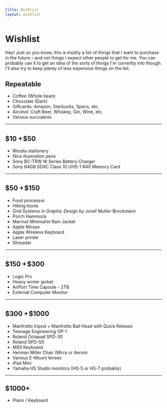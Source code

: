 ```yaml
---
title: Wishlist
layout: wishlist
---
```


# Wishlist

<div class='info'>
    Hey! Just so you know, this is mostly a list of things that I want to purchase in the future &ndash; and not things I expect other people to get for me. You can probably use it to get an idea of the sorts of things I'm currently into though. I'll also try to keep plenty of less expensive things on the list.
</div>

## Repeatable

+ Coffee (Whole bean)
+ Chocolate (Dark)
+ Giftcards: Amazon, Starbucks, Specs, etc.
+ Alcohol: Craft Beer, Whiskey, Gin, Wine, etc.
+ Various succulents

- - -

## $10 &#65515; $50

+ Rhodia stationery
+ Nice illustration pens
+ Sony BC-TRW W Series Battery Charger
+ Sony 64GB SDXC Class 10 UHS-1 R40 Memory Card

- - -

## $50 &#65515; $150

+ Food processor
+ Hiking boots
+ *Grid Systems in Graphic Design* by Josef Muller-Brockmann
+ Porch Hammock
+ Marmot Minimalist Rain Jacket
+ Apple Mouse
+ Apple Wireless Keyboard
+ Laser printer
+ Shreader

- - -

## $150 &#65515; $300

+ Logic Pro
+ Heavy winter jacket
+ AirPort Time Capsule - 2TB
+ External Computer Monitor

- - -

## $300 &#65515; $1000

+ Manfrotto tripod + Manfrotto Ball Head with Quick Release
+ Teenage Engineering OP-1
+ Roland Octapad SPD-30
+ Roland SPD-SX
+ MIDI Keyboard
+ Herman Miller Chair (Mirra or Aeron)
+ Various E-Mount lenses
+ iPad Mini
+ Yamaha HS Studio monitors (HS-5 or HS-7 probably)

- - -

## $1000+

+ Piano / Keyboard
